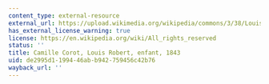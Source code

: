 ```yaml
---
content_type: external-resource
external_url: https://upload.wikimedia.org/wikipedia/commons/3/38/Louis_Robert_as_a_child_%281843%29_Jean-Baptiste-Camille_Corot_%28Louvre%29.jpg
has_external_license_warning: true
license: https://en.wikipedia.org/wiki/All_rights_reserved
status: ''
title: Camille Corot, Louis Robert, enfant, 1843
uid: de2995d1-1994-46ab-b942-759456c42b76
wayback_url: ''
---
```

